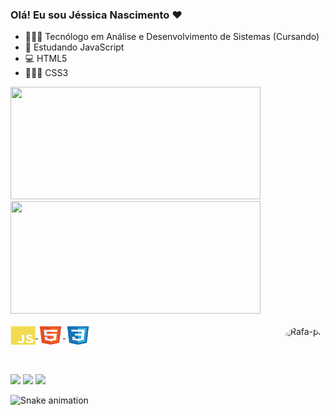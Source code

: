 ### Olá! Eu sou Jéssica Nascimento ❤

- 👩🏽‍🎓 Tecnólogo em Análise e Desenvolvimento de Sistemas (Cursando)
- 🌱 Estudando JavaScript
- 💻 HTML5
- 👩🏽‍💻 CSS3

<div>
  <a href="https://github.com/jessicacfsb">
  <img height="180em" width="400em" src="https://github-readme-stats.vercel.app/api?username=jessicacfsb&show_icons=true&theme=radical&include_all_commits=true&count_private=true"/>
  <img height="180em" width="400e" src="https://github-readme-stats.vercel.app/api/top-langs/?username=jessicacfsb&layout=compact&langs_count=7&theme=radical"/>
</div>
<div style="display: inline_block"><br>
  <img align="center" alt="jessicacfsb-Js" height="30" width="40" src="https://raw.githubusercontent.com/devicons/devicon/master/icons/javascript/javascript-plain.svg">
  <img align="center" alt="jessicacfsb-HTML" height="30" width="40" src="https://raw.githubusercontent.com/devicons/devicon/master/icons/html5/html5-original.svg">
  <img align="center" alt="jessicacfsb-CSS" height="30" width="40" src="https://raw.githubusercontent.com/devicons/devicon/master/icons/css3/css3-original.svg">
  <img align="right" alt="Rafa-pic" height="150" style="border-radius:50px;" src="https://cdn.discordapp.com/attachments/798689520609394700/897233682463588362/Design_sem_nome.gif">
</div>
  
  ##
  <br>
  
<div> 
  <a href="https://www.instagram.com/jehh.nascimento" target="_blank"><img src="https://img.shields.io/badge/-Instagram-%23E4405F?style=for-the-badge&logo=instagram&logoColor=white" target="_blank"></a>
  <a href = "mailto:jessicafnb.dev@gmail.com"><img src="https://img.shields.io/badge/-Gmail-%23333?style=for-the-badge&logo=gmail&logoColor=white" target="_blank"></a>
  <a href="https://www.linkedin.com/in/jessica-nascimento-896486211/" target="_blank"><img src="https://img.shields.io/badge/-LinkedIn-%230077B5?style=for-the-badge&logo=linkedin&logoColor=white" target="_blank"></a> 
  
  ![Snake animation](https://github.com/jessicacfsb/jessicacfsb/blob/output/github-contribution-grid-snake.svg)
 
</div>
